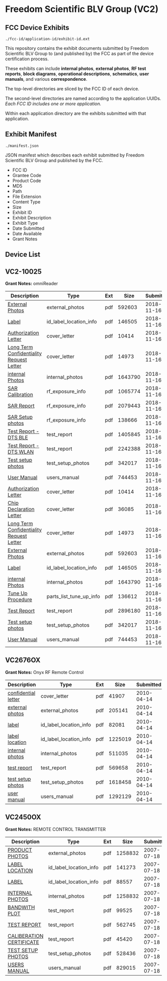 # Freedom Scientific BLV Group (VC2)
## FCC Device Exhibits

```
./fcc-id/application-id/exhibit-id.ext
```

This repository contains the exhibit documents submitted by Freedom Scientific BLV Group to (and published by) the FCC as part of the device certification process.

These exhibits can include **internal photos**, **external photos**, **RF test reports**, **block diagrams**, **operational descriptions**, **schematics**, **user manuals**, and various **correspondence**.

The top-level directories are sliced by the FCC ID of each device.

The second-level directories are named according to the application UUIDs. *Each FCC ID includes one or more application.*

Within each application directory are the exhibits submitted with that application. 

## Exhibit Manifest

```
./manifest.json
```

JSON manifest which describes each exhibit submitted by Freedom Scientific BLV Group and published by the FCC.

- FCC ID
- Grantee Code
- Product Code
- MD5
- Path
- File Extension
- Content Type
- Size
- Exhibit ID
- Exhibit Description
- Exhibit Type
- Date Submitted
- Date Available
- Grant Notes

## Device List
## VC2-10025
**Grant Notes:** omniReader

| Description | Type | Ext | Size | Submitted | Available |
| ----------- | ---- | --- | ---- | --------- | --------- |
| [External Photos](VC2-10025/c450c066b156fe6fc8128d73daec9ba3/4075562.pdf) | external_photos | pdf | 592603 | 2018-11-16 | 2018-11-16 |
| [Label](VC2-10025/c450c066b156fe6fc8128d73daec9ba3/4075564.pdf) | id_label_location_info | pdf | 146505 | 2018-11-16 | 2018-11-16 |
| [Authorization Letter](VC2-10025/c450c066b156fe6fc8128d73daec9ba3/4075560.pdf) | cover_letter | pdf | 10414 | 2018-11-16 | 2018-11-16 |
| [Long Term Confidentiality Request Letter](VC2-10025/c450c066b156fe6fc8128d73daec9ba3/4075565.pdf) | cover_letter | pdf | 14973 | 2018-11-16 | 2018-11-16 |
| [internal Photos](VC2-10025/c450c066b156fe6fc8128d73daec9ba3/4075563.pdf) | internal_photos | pdf | 1643790 | 2018-11-16 | 2018-11-16 |
| [SAR Calibration](VC2-10025/c450c066b156fe6fc8128d73daec9ba3/3842909.pdf) | rf_exposure_info | pdf | 1065774 | 2018-11-16 | 2018-11-16 |
| [SAR Report](VC2-10025/c450c066b156fe6fc8128d73daec9ba3/4075568.pdf) | rf_exposure_info | pdf | 2079443 | 2018-11-16 | 2018-11-16 |
| [SAR Setup photos](VC2-10025/c450c066b156fe6fc8128d73daec9ba3/4075569.pdf) | rf_exposure_info | pdf | 138666 | 2018-11-16 | 2018-11-16 |
| [Test Report - DTS BLE](VC2-10025/c450c066b156fe6fc8128d73daec9ba3/4075571.pdf) | test_report | pdf | 1405845 | 2018-11-16 | 2018-11-16 |
| [Test Report - DTS WLAN](VC2-10025/c450c066b156fe6fc8128d73daec9ba3/4075572.pdf) | test_report | pdf | 2242388 | 2018-11-16 | 2018-11-16 |
| [Test setup photos](VC2-10025/c450c066b156fe6fc8128d73daec9ba3/4075573.pdf) | test_setup_photos | pdf | 342017 | 2018-11-16 | 2018-11-16 |
| [User Manual](VC2-10025/c450c066b156fe6fc8128d73daec9ba3/4075575.pdf) | users_manual | pdf | 744453 | 2018-11-16 | 2018-11-16 |
| [Authorization Letter](VC2-10025/08a52a15444ddf7314f7c7d851fa0e13/4075560.pdf) | cover_letter | pdf | 10414 | 2018-11-16 | 2018-11-16 |
| [Chip Declaration Letter](VC2-10025/08a52a15444ddf7314f7c7d851fa0e13/4075578.pdf) | cover_letter | pdf | 36085 | 2018-11-16 | 2018-11-16 |
| [Long Term Confidentiality Request Letter](VC2-10025/08a52a15444ddf7314f7c7d851fa0e13/4075565.pdf) | cover_letter | pdf | 14973 | 2018-11-16 | 2018-11-16 |
| [External Photos](VC2-10025/08a52a15444ddf7314f7c7d851fa0e13/4075562.pdf) | external_photos | pdf | 592603 | 2018-11-16 | 2018-11-16 |
| [Label](VC2-10025/08a52a15444ddf7314f7c7d851fa0e13/4075564.pdf) | id_label_location_info | pdf | 146505 | 2018-11-16 | 2018-11-16 |
| [internal Photos](VC2-10025/08a52a15444ddf7314f7c7d851fa0e13/4075563.pdf) | internal_photos | pdf | 1643790 | 2018-11-16 | 2018-11-16 |
| [Tune Up Procedure](VC2-10025/08a52a15444ddf7314f7c7d851fa0e13/4075587.pdf) | parts_list_tune_up_info | pdf | 136612 | 2018-11-16 | 2018-11-16 |
| [Test Report](VC2-10025/08a52a15444ddf7314f7c7d851fa0e13/4075585.pdf) | test_report | pdf | 2896180 | 2018-11-16 | 2018-11-16 |
| [Test setup photos](VC2-10025/08a52a15444ddf7314f7c7d851fa0e13/4075573.pdf) | test_setup_photos | pdf | 342017 | 2018-11-16 | 2018-11-16 |
| [User Manual](VC2-10025/08a52a15444ddf7314f7c7d851fa0e13/4075575.pdf) | users_manual | pdf | 744453 | 2018-11-16 | 2018-11-16 |
## VC2676OX
**Grant Notes:** Onyx RF Remote Control

| Description | Type | Ext | Size | Submitted | Available |
| ----------- | ---- | --- | ---- | --------- | --------- |
| [confidential letter](VC2676OX/0508f3d2308252003762fdc9e34d998c/1266755.pdf) | cover_letter | pdf | 41907 | 2010-04-14 | 2010-04-15 |
| [external photos](VC2676OX/0508f3d2308252003762fdc9e34d998c/1266756.pdf) | external_photos | pdf | 205141 | 2010-04-14 | 2010-04-15 |
| [label](VC2676OX/0508f3d2308252003762fdc9e34d998c/1266757.pdf) | id_label_location_info | pdf | 82081 | 2010-04-14 | 2010-04-15 |
| [label location](VC2676OX/0508f3d2308252003762fdc9e34d998c/1266758.pdf) | id_label_location_info | pdf | 1225019 | 2010-04-14 | 2010-04-15 |
| [internal photos](VC2676OX/0508f3d2308252003762fdc9e34d998c/1266759.pdf) | internal_photos | pdf | 511035 | 2010-04-14 | 2010-04-15 |
| [test report](VC2676OX/0508f3d2308252003762fdc9e34d998c/1266763.pdf) | test_report | pdf | 569658 | 2010-04-14 | 2010-04-15 |
| [test setup photos](VC2676OX/0508f3d2308252003762fdc9e34d998c/1266764.pdf) | test_setup_photos | pdf | 1618458 | 2010-04-14 | 2010-04-15 |
| [user manual](VC2676OX/0508f3d2308252003762fdc9e34d998c/1266765.pdf) | users_manual | pdf | 1292129 | 2010-04-14 | 2010-04-15 |
## VC2450OX
**Grant Notes:** REMOTE CONTROL TRANSMITTER

| Description | Type | Ext | Size | Submitted | Available |
| ----------- | ---- | --- | ---- | --------- | --------- |
| [PRODUCT PHOTOS](VC2450OX/edb6056ca569f02e83a7e228fbb3404e/817642.pdf) | external_photos | pdf | 1258832 | 2007-07-18 | 2007-09-01 |
| [LABEL LOCATION](VC2450OX/edb6056ca569f02e83a7e228fbb3404e/817646.pdf) | id_label_location_info | pdf | 141273 | 2007-07-18 | 2007-07-18 |
| [LABEL](VC2450OX/edb6056ca569f02e83a7e228fbb3404e/817647.pdf) | id_label_location_info | pdf | 88557 | 2007-07-18 | 2007-07-18 |
| [INTERNAL PHOTOS](VC2450OX/edb6056ca569f02e83a7e228fbb3404e/817642.pdf) | internal_photos | pdf | 1258832 | 2007-07-18 | 2007-09-01 |
| [BANDWITH PLOT](VC2450OX/edb6056ca569f02e83a7e228fbb3404e/817645.pdf) | test_report | pdf | 99525 | 2007-07-18 | 2007-07-18 |
| [TEST REPORT](VC2450OX/edb6056ca569f02e83a7e228fbb3404e/817649.pdf) | test_report | pdf | 562745 | 2007-07-18 | 2007-07-18 |
| [CALIBERATION CERTIFICATE](VC2450OX/edb6056ca569f02e83a7e228fbb3404e/817650.pdf) | test_report | pdf | 45420 | 2007-07-18 | 2007-07-18 |
| [TEST SETUP PHOTOS](VC2450OX/edb6056ca569f02e83a7e228fbb3404e/817648.pdf) | test_setup_photos | pdf | 528436 | 2007-07-18 | 2007-07-18 |
| [USERS MANUAL](VC2450OX/edb6056ca569f02e83a7e228fbb3404e/817643.pdf) | users_manual | pdf | 829015 | 2007-07-18 | 2007-09-01 |
